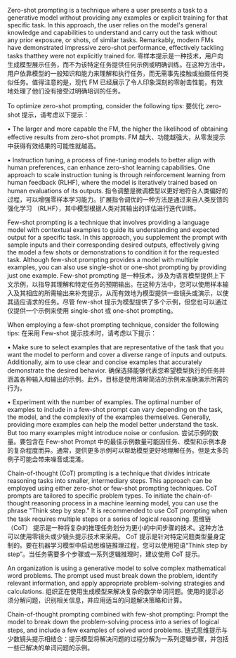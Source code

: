 Zero-shot prompting is a technique where a user presents a task to a generative model without providing any examples or explicit training for that specific task. In this approach, the user relies on the model's general knowledge and capabilities to understand and carry out the task without any prior exposure, or shots, of similar tasks. Remarkably, modern FMs have demonstrated impressive zero-shot performance, effectively tackling tasks thatthey were not explicitly trained for.
零样本提示是一种技术，用户向生成模型展示任务，而不为该特定任务提供任何示例或明确训练。在这种方法中，用户依靠模型的一般知识和能力来理解和执行任务，而无需事先接触或拍摄任何类似任务。值得注意的是，现代 FM 已经展示了令人印象深刻的零射击性能，有效地处理了他们没有接受过明确培训的任务。

To optimize zero-shot prompting, consider the following tips:
要优化 zero-shot 提示，请考虑以下提示：

• The larger and more capable the FM, the higher the likelihood of obtaining effective results from zero-shot prompts.
FM 越大、功能越强大，从零发提示中获得有效结果的可能性就越高。

• Instruction tuning, a process of fine-tuning models to better align with human preferences, can enhance zero-shot learning capabilities. One approach to scale instruction tuning is through reinforcement learning from human feedback (RLHF), where the model is iteratively trained based on human evaluations of its outputs.
指令调整是微调模型以更好地符合人类偏好的过程，可以增强零样本学习能力。扩展指令调优的一种方法是通过来自人类反馈的强化学习 （RLHF），其中模型根据人类对其输出的评估进行迭代训练。


Few-shot prompting is a technique that involves providing a language model with contextual examples to guide its understanding and expected output for a specific task. In this approach, you supplement the prompt with sample inputs and their corresponding desired outputs, effectively giving the model a few shots or demonstrations to condition it for the requested task. Although few-shot prompting provides a model with multiple examples, you can also use single-shot or one-shot prompting by providing just one example.
Few-shot prompting 是一种技术，涉及为语言模型提供上下文示例，以指导其理解和特定任务的预期输出。在这种方法中，您可以使用样本输入及其相应的所需输出来补充提示，从而有效地为模型提供一些镜头或演示，以使其适应请求的任务。尽管 few-shot 提示为模型提供了多个示例，但您也可以通过仅提供一个示例来使用 single-shot 或 one-shot prompting。

When employing a few-shot prompting technique, consider the following tips:
在采用 Few-shot 提示技术时，请考虑以下提示：

• Make sure to select examples that are representative of the task that you want the model to perform and cover a diverse range of inputs and outputs. Additionally, aim to use clear and concise examples that accurately demonstrate the desired behavior.
确保选择能够代表您希望模型执行的任务并涵盖各种输入和输出的示例。此外，目标是使用清晰简洁的示例来准确演示所需的行为。

• Experiment with the number of examples. The optimal number of examples to include in a few-shot prompt can vary depending on the task, the model, and the complexity of the examples themselves. Generally, providing more examples can help the model better understand the task. But too many examples might introduce noise or confusion.
尝试示例的数量。要包含在 Few-shot Prompt 中的最佳示例数量可能因任务、模型和示例本身的复杂程度而异。通常，提供更多示例可以帮助模型更好地理解任务。但是太多的例子可能会带来噪音或混淆。


Chain-of-thought (CoT) prompting is a technique that divides intricate reasoning tasks into smaller, intermediary steps. This approach can be employed using either zero-shot or few-shot prompting techniques.  CoT prompts are tailored to specific problem types. To initiate the chain-of-thought reasoning process in a machine learning model, you can use the phrase "Think step by step." It is recommended to use CoT prompting when the task requires multiple steps or a series of logical reasoning.
思维链 （CoT） 提示是一种将复杂的推理任务划分为更小的中间步骤的技术。这种方法可以使用零镜头或少镜头提示技术来采用。 CoT 提示是针对特定问题类型量身定制的。要在机器学习模型中启动思维链推理过程，您可以使用短语“Think step by step”。当任务需要多个步骤或一系列逻辑推理时，建议使用 CoT 提示。


An organization is using a generative model to solve complex mathematical word problems. The prompt used must break down the problem, identify relevant information, and apply appropriate problem-solving strategies and calculations.
组织正在使用生成模型来解决复杂的数学单词问题。使用的提示必须分解问题，识别相关信息，并应用适当的问题解决策略和计算。

Chain-of-thought prompting combined with few-shot prompting: Prompt the model to break down the problem-solving process into a series of logical steps, and include a few examples of solved word problems.
链式思维提示与少数镜头提示相结合：提示模型将解决问题的过程分解为一系列逻辑步骤，并包括一些已解决的单词问题的示例。
